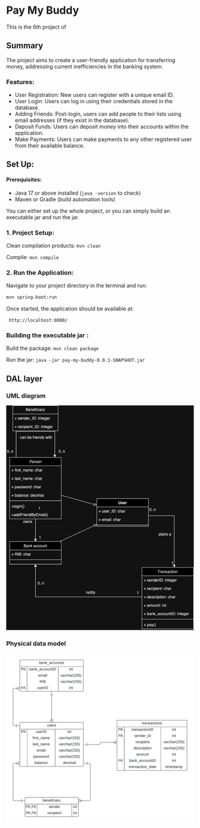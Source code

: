 # Pay My Buddy

This is the 6th project of 

Summary
-------

The project aims to create a user-friendly application for transferring money, addressing current inefficiencies in the banking system.

### Features:

- User Registration: New users can register with a unique email ID.
- User Login: Users can log in using their credentials stored in the database.
- Adding Friends: Post-login, users can add people to their lists using email addresses (if they exist in the database).
- Deposit Funds: Users can deposit money into their accounts within the application.
- Make Payments: Users can make payments to any other registered user from their available balance.

Set Up:
--------

#### Prerequisites:
- Java 17 or above installed (`java -version` to check)
- Maven or Gradle (build automation tools)

You can either set up the whole project, or you can simply build an executable jar and run the jar.

### 1. Project Setup:

Clean compilation products: `mvn clean`

Compile: `mvn compile`

### 2. Run the Application:

Navigate to your project directory in the terminal and run:

```Bash
mvn spring-boot:run
```

Once started, the application should be available at:

     http://localhost:8080/


### Building the executable jar :

Build the package: `mvn clean package`

Run the jar: `java -jar pay-my-buddy-0.0.1-SNAPSHOT.jar`


## DAL layer
### UML diagram
![UML diagram](src/main/resources/readme/uml.png)

### Physical data model
![Physical data model](src/main/resources/readme/mdp.png)

